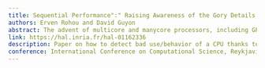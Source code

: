 ```yaml
---
title: Sequential Performance":" Raising Awareness of the Gory Details
authors: Erven Rohou and David Guyon
abstract: The advent of multicore and manycore processors, including GPUs, in the customer market encouraged developers to focus on extraction of parallelism. While it is certainly true that parallelism can deliver performance boosts, parallelization is also a very complex and error-prone task, and any applications are still dominated by sequential sections. Micro-architectures have become extremely complex, and they usually do a very good job at executing fast a given sequence of instructions. When they occasionally fail, however, the penalty is severe. Pathological behaviors often have their roots in very low-level details of the micro-architecture, hardly available to the programmer. We argue that the impact of these low-level features on performance has been overlooked, often relegated to experts. We show that a few metrics can be easily defined to help assess the overall performance of an application, and quickly diagnose a problem. Finally, we illustrate our claim with a simple prototype, along with use cases.
link: https://hal.inria.fr/hal-01162336
description: Paper on how to detect bad use/behavior of a CPU thanks to an extension of the hwlock software
conference: International Conference on Computational Science, Reykjavik, Iceland
---
```

